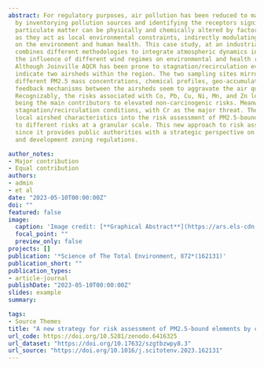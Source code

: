 ```yaml
---
abstract: For regulatory purposes, air pollution has been reduced to management of air quality control regions (AQCR), 
  by inventorying pollution sources and identifying the receptors significantly affected. However, beyond being source-dependent, 
  particulate matter can be physically and chemically altered by factors and elements of climate during transport, 
  as they act as local environmental constraints, indirectly modulating the adverse effects of particles 
  on the environment and human health. This case study, at an industrial site in a Brazilian coastal city – Joinville, 
  combines different methodologies to integrate atmospheric dynamics in a strategic risk assessment approach whereby 
  the influence of different wind regimes on environmental and health risks of exposure to PM2.5-bound elements, are analysed.
  Although Joinville AQCR has been prone to stagnation/recirculation events, distinctly different horizontal wind circulation patterns 
  indicate two airsheds within the region. The two sampling sites mirrored these two conditions and as a result we report 
  different PM2.5 mass concentrations, chemical profiles, geo-accumulation, and ecological and human health risks. In addition, 
  feedback mechanisms between the airsheds seem to aggravate the air quality and its effects even under good ventilation conditions. 
  Recognizably, the risks associated with Co, Pb, Cu, Ni, Mn, and Zn loadings were extremely high for the environment as well as
  being the main contributors to elevated non-carcinogenic risks. Meanwhile, higher carcinogenic risks occurred during 
  stagnation/recirculation conditions, with Cr as the major threat. These results highlight the importance of integrating 
  local airshed characteristics into the risk assessment of PM2.5-bound elements since they can aggravate air pollution leading 
  to different risks at a granular scale. This new approach to risk assessment can be employed in any city's longer-term development plan 
  since it provides public authorities with a strategic perspective on incorporating environmental constraints into urban growth planning 
  and development zoning regulations.

author_notes:
- Major contribution
- Equal contribution
authors:
- admin
- et al
date: "2023-05-10T00:00:00Z"
doi: ""
featured: false
image:
  caption: 'Image credit: [**Graphical Abstract**](https://ars.els-cdn.com/content/image/1-s2.0-S0304389424029480-ga1_lrg.jpg)'
  focal_point: ""
  preview_only: false
projects: []
publication: '*Science of The Total Environment, 872*(162131)'
publication_short: ""
publication_types:
- article-journal
publishDate: "2023-05-10T00:00:00Z"
slides: example
summary: 

tags:
- Source Themes
title: "A new strategy for risk assessment of PM2.5-bound elements by considering the influence of wind regimes."
url_code: https://doi.org/10.5281/zenodo.6416325
url_dataset: "https://doi.org/10.17632/szgtbzwpy8.3"
url_source: "https://doi.org/10.1016/j.scitotenv.2023.162131"
---
```



